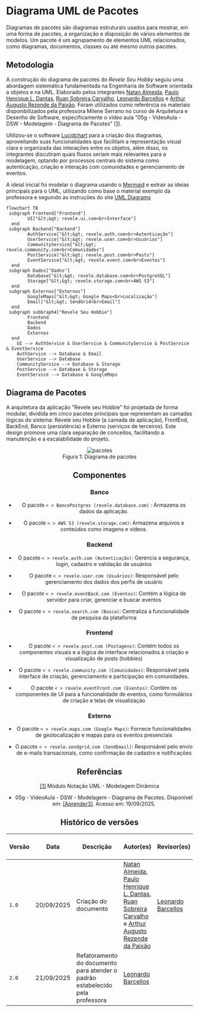 # Diagrama UML de Pacotes

Diagramas de pacotes são diagramas estruturais usados para mostrar, em uma forma de pacotes, a organização e disposição de vários elementos de modelos. Um pacote é um agrupamento de elementos UML relacionados, como diagramas, documentos, classes ou até mesmo outros pacotes.

## Metodologia

A construção do diagrama de pacotes do _Revele Seu Hobby_ seguiu uma abordagem sistemática fundamentada na Engenharia de Software orientada a objetos e na UML. Elaborado pelos integrantes [Natan Almeida](https://github.com/natanalmeida03), [Paulo Henrique L. Dantas](https://github.com/Nanashii76), [Ruan Sobreira Carvalho](https://github.com/Ruan-Carvalho), [Leonardo Barcellos](https://github.com/oyLeonardo) e [Arthur Augusto Rezende da Paixão](https://github.com/arthur-augusto). Foram utilizados como referência os materiais disponibilizados pela professora Milene Serrano no curso de Arquitetura e Desenho de Software, especificamente o vídeo aula "05g - VídeoAula - DSW - Modelagem - Diagrama de Pacotes" [[1]](#ref1).

Utilizou-se o software [Lucidchart](https://www.lucidchart.com/pages/pt/diagramas-de-comunicacao-uml) para a criação dos diagramas, aproveitando suas funcionalidades que facilitam a representação visual clara e organizada das interações entre os objetos, além disso, os integrantes discutiram quais fluxos seriam mais relevantes para a modelagem, optando por processos centrais do sistema como autenticação, criação e interação com comunidades e gerenciamento de eventos.


A ideial inicial foi modelar o diagrama usando o [Mermaid](https://www.mermaidchart.com/app/projects/0c66e4cf-8fd3-44c4-a270-70529e43d6ef/diagrams/119979bd-782f-4cd7-90b1-6bde08b9d8f8/version/v0.1/edit) e extrair as ideias principais para o UML, utilizando como base o material exemplo da professora e seguindo as instruções do site [UML Diagrams](https://www.uml-diagrams.org/package-diagrams-overview.html)

```mermaid
flowchart TB
 subgraph Frontend["Frontend"]
        UI["&lt;&gt; revele.ui.com<br>Interface"]
  end
 subgraph Backend["Backend"]
        AuthService["&lt;&gt; revele.auth.com<br>Autenticação"]
        UserService["&lt;&gt; revele.user.com<br>Usuários"]
        CommunityService["&lt;&gt; revele.community.com<br>Comunidades"]
        PostService["&lt;&gt; revele.post.com<br>Posts"]
        EventService["&lt;&gt; revele.event.com<br>Eventos"]
  end
 subgraph Dados["Dados"]
        Database["&lt;&gt; revele.database.com<br>PostgreSQL"]
        Storage["&lt;&gt; revele.storage.com<br>AWS S3"]
  end
 subgraph Externos["Externos"]
        GoogleMaps["&lt;&gt; Google Maps<br>Localização"]
        Email["&lt;&gt; SendGrid<br>Email"]
  end
 subgraph subGraph4["Revele Seu Hobbie"]
        Frontend
        Backend
        Dados
        Externos
  end
    UI --> AuthService & UserService & CommunityService & PostService & EventService
    AuthService --> Database & Email
    UserService --> Database
    CommunityService --> Database & Storage
    PostService --> Database & Storage
    EventService --> Database & GoogleMaps
```

## Diagrama de Pacotes

A arquitetura da aplicação "Revele seu Hobbie" foi projetada de forma modular, dividida em cinco pacotes principais que representam as camadas lógicas do sistema: Revele seu Hobbie (a camada de aplicação), FrontEnd, BackEnd, Banco (persistência) e Externo (serviços de terceiros). Este design promove uma clara separação de conceitos, facilitando a manutenção e a escalabilidade do projeto.

<div style="text-align: center;">

<img src="assets/diagrama-pacotes.jpg" alt="pacotes" border="0">
<figcaption>Figura 1: Diagrama de pacotes</figcaption>

## Componentes

### Banco

- O pacote `< > BancoPostgres (revele.database.com)` : Armazena os dados da aplicação.

- O pacote `< > AWS S3 (revele.storage.com)`: Armazena arquivos e conteúdos como imagens e vídeos.

### Backend

- O pacote `< > revele.auth.com (Autenticação)`: Gerencia a segurança, login, cadastro e validação de usuários

- O pacote `< > revele.user.com (Usuários)`: Responsável pelo gerenciamento dos dados dos perfis de usuário

- O pacote `< > revele.eventBack.com (Eventos)`: Contém a lógica de servidor para criar, gerenciar e buscar eventos

- O pacote `< > revele.search.com (Busca)`: Centraliza a funcionalidade de pesquisa da plataforma

### Frontend

- O pacote `< > revele.post.com (Postagens)`: Contém todos os componentes visuais e a lógica de interface relacionados à criação e visualização de posts (hobbies)

- O pacote `< > revele.community.com (Comunidades)`: Responsável pela interface de criação, gerenciamento e participação em comunidades.

- O pacote `< > revele.eventFront.com (Eventos)`: Contém os componentes de UI para a funcionalidade de eventos, como formulários de criação e telas de visualização

### Externo

- O pacote `< > revele.maps.com (Google Maps)`: Fornece funcionalidades de geolocalização e mapas para os eventos presenciais

- O pacote `< > revele.sendgrid.com (SendEmail)`: Responsável pelo envio de e-mails transacionais, como confirmação de cadastro e notificações

## Referências

<a id="ref1"></a>
[[1]](#diagrama-de-pacotes)
Módulo Notação UML - Modelagem Dinâmica

- 05g - VídeoAula - DSW - Modelagem - Diagrama de Pacotes. Disponível em: [[Aprender3]](https://unbbr-my.sharepoint.com/:v:/g/personal/mileneserrano_unb_br/ET671ARgXk9IqVY576GYDv8BV1oQeFKBdIYnUbbxl3gAwA?e=lq7Vfw). Acesso em: 19/09/2025.


## Histórico de versões

| Versão | Data       | Descrição                                                                     | Autor(es)                                                                                                                                                                                                                                         | Revisor(es)                                         | Comentários dos revisores                                                         | Data da revisão |
| ------ | ---------- | ----------------------------------------------------------------------------- | ------------------------------------------------------------------------------------------------------------------------------------------------------------------------------------------------------------------------------------------------- | --------------------------------------------------- | --------------------------------------------------------------------------------- | --------------- |
| `1.0`  | 20/09/2025 | Criação do documento                                                          | [Natan Almeida](https://github.com/natanalmeida03), [Paulo Henrique L. Dantas](https://github.com/Nanashii76), [Ruan Sobreira Carvalho](https://github.com/Ruan-Carvalho) e [Arthur Augusto Rezende da Paixão](https://github.com/arthur-augusto) | [Leonardo Barcellos](https://github.com/oyLeonardo) | Falta dizer quem construiu os diagramas na metodologia e falta também referências | 21/09/2025      |
| `2.0`  | 21/09/2025 | Refatoramento do documento para atender o padrão estabelecido pela professora | [Leonardo Barcellos](https://github.com/oyLeonardo)                                                                                                                                                                                               |                                                     |                                                                                   |       |
